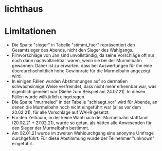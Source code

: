 # lichthaus

# Limitationen
- Die Spalte "sieger" in Tabelle "stimmt_fuer" repräsentiert den Gesamtsieger des Abends, nicht den Sieger des Wahlgangs.
- Filmvorschläge von Jan sind unvollständig, da seine Vorschläge oft nur noch dann nachvollziehbar waren, wenn sie bei der Murmelbahn gewannen. Daher ist zu erwarten, dass bei Auswertungen für ihn eine überdurchschnittlich hohe Gewinnrate für die Murmelbahn angezeigt wird.
- In einigen Fällen wurden Abstimmungen auf so dermaßen schwachsinnige Weise verfremdet, dass nicht mehr erkennbar war, was eigentlich gemeint war (Siehe zum Beispiel am 24.07.21). In diesen Fällen wurde willkürlich eingetragen.
- Die Spalte "murmeled" in der Tabelle "schlaegt_vor" wird für Abende, an denen die Murmelbahn noch nicht eingeführt war (alles vor dem 20.02.21), für alle Vorschläge auf WAHR gesetzt. 
- Für den Zeitraum, in der keine Wahl nach der Murmelbahn stattfand (20.02.21 + 27.02.21), wurde so getan, als hätten alle Anwesenden für den Sieger der Murmelbahn bestimmt.
- Am 02.01.21 wurde im zweiten Wahldurchgang eine anonyme Umfrage durchgeführt. Für diese Abstimmung wurde der Teilnehmer "unknown" eingeführt.